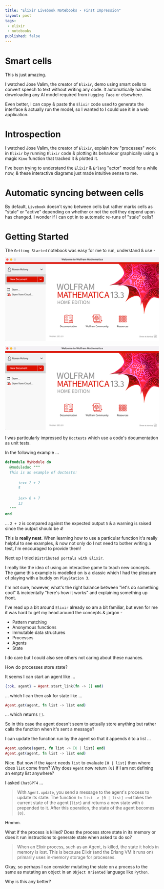 ```yaml
---
title: "Elixir Livebook Notebooks - First Impression"
layout: post
tags:
 - elixir
 - notebooks
published: false
---
```


# Smart cells

This is just amazing.

I watched Jose Valim, the creator of `Elixir`, demo using smart cells to convert speech to text without writing any code.  It automatically handles downloading any AI model required from `Hugging Face` or elsewhere.

Even better,  I can copy & paste the `Elixir` code used to generate the interface & actually run the model,  so I wanted to I could use it in a web application.

# Introspection

I watched Jose Valim, the creator of `Elixir`, explain how "processes" work in `Elixir` by running `Elixir` code & plotting its behaviour graphically using a magic `Kino` function that tracked it & plotted it.

I've been trying to understand the `Elixir` & `Erlang` "actor" model for a while now,  & these interactive diagrams just made intuitive sense to me.

# Automatic syncing between cells

By default, `Livebook` doesn't sync between cells but rather marks cells as "stale" or "active" depending on whether or not the cell they depend upon has changed.  I wonder if I can opt in to automatic re-runs of "stale" cells?

# Getting Started

The `Getting Started` notebook was easy for me to run, understand & use - 

![livebook-home-page.png](/assets/images/livebook-home-page.png)

![welcome-to-livebook.png](/assets/images/welcome-to-livebook.png) 

I was particularly impressed by `Doctests` which use a code's documentation as unit tests.

In the following example ...

```elixir
defmodule MyModule do
  @moduledoc """
  This is an example of doctests:

      iex> 2 + 2
      5

      iex> 6 + 7
      13
  """
end
```

... `2 + 2` is compared against the expected output `5` & a warning is raised since the output should be `4`!

This is **really neat**.  When learning how to use a particular function it's really helpful to see examples,  & now not only do I not need to bother writing a test,  I'm encouraged to provide them!

Next up I tried `Distributed portals with Elixir`.

I really like the idea of using an interactive game to teach new concepts.  The game this example is modelled on is a classic which I had the pleasure of playing with a buddy on `PlayStation 3`.

I'm not sure, however, what's the right balance between "let's do something cool" & incidentally "here's how it works" and explaining something up front.

I've read up a bit around `Elixir` already so am a bit familiar, but even for me it was hard to get my head around the concepts & jargon -

- Pattern matching
- Anonymous functions
- Immutable data structures
- Processes
- Agents
- State

I do care but I could also see others not caring about these nuances. 

How do processes store state?

It seems I can start an agent like ...

```elixir
{:ok, agent} = Agent.start_link(fn -> [] end)
```

... which I can then ask for state like ...

```elixir
Agent.get(agent, fn list -> list end)
```

... which returns `[]`.

So in this case the agent doesn't seem to actually store anything but rather calls the function when it's sent a message?

I can update the function run by the agent so that it appends `0` to a list ...

```elixir
Agent.update(agent, fn list -> [0 | list] end)
Agent.get(agent, fn list -> list end)
```

Nice.  But now if the `Agent` needs `list` to evaluate `[0 | list]` then where does `list` come from?   Why does `Agent` now return `[0]` if I am not defining an empty list anywhere?

I asked `ChatGPT4` ...

> With `Agent.update`, you send a message to the agent's process to update its state. The function `fn list -> [0 | list] end` takes the current state of the agent (`list`) and returns a new state with `0` prepended to it. After this operation, the state of the agent becomes `[0]`.

Hmmm.

What if the process is killed?  Does the process store state in its memory or does it run instructions to generate state when asked to do so?

> When an Elixir process, such as an Agent, is killed, the state it holds in memory is lost. This is because Elixir (and the Erlang VM it runs on) primarily uses in-memory storage for processes. 

Okay,  so perhaps I can consider mutating the state on a process to the same as mutating an object in an `Object Oriented` language like `Python`.

Why is this any better?


